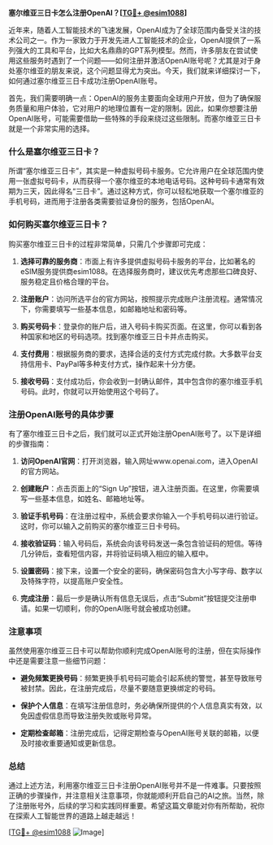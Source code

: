 **塞尔维亚三日卡怎么注册OpenAI？[[TG💪+ @esim1088](https://t.me/s/esim1088)]**

近年来，随着人工智能技术的飞速发展，OpenAI成为了全球范围内备受关注的技术公司之一。作为一家致力于开发先进人工智能技术的企业，OpenAI提供了一系列强大的工具和平台，比如大名鼎鼎的GPT系列模型。然而，许多朋友在尝试使用这些服务时遇到了一个问题——如何注册并激活OpenAI账号呢？尤其是对于身处塞尔维亚的朋友来说，这个问题显得尤为突出。今天，我们就来详细探讨一下，如何通过塞尔维亚三日卡成功注册OpenAI账号。

首先，我们需要明确一点：OpenAI的服务主要面向全球用户开放，但为了确保服务质量和用户体验，它对用户的地理位置有一定的限制。因此，如果你想要注册OpenAI账号，可能需要借助一些特殊的手段来绕过这些限制。而塞尔维亚三日卡就是一个非常实用的选择。

### 什么是塞尔维亚三日卡？

所谓“塞尔维亚三日卡”，其实是一种虚拟号码卡服务。它允许用户在全球范围内使用一张虚拟号码卡，从而获得一个塞尔维亚的本地电话号码。这种号码卡通常有效期为三天，因此得名“三日卡”。通过这种方式，你可以轻松地获取一个塞尔维亚的手机号码，进而用于注册各类需要验证身份的服务，包括OpenAI。

### 如何购买塞尔维亚三日卡？

购买塞尔维亚三日卡的过程非常简单，只需几个步骤即可完成：

1. **选择可靠的服务商**：市面上有许多提供虚拟号码卡服务的平台，比如著名的eSIM服务提供商esim1088。在选择服务商时，建议优先考虑那些口碑良好、服务稳定且价格合理的平台。
   
2. **注册账户**：访问所选平台的官方网站，按照提示完成账户注册流程。通常情况下，你需要填写一些基本信息，如邮箱地址和密码等。

3. **购买号码卡**：登录你的账户后，进入号码卡购买页面。在这里，你可以看到各种国家和地区的号码选项。找到塞尔维亚三日卡并点击购买。

4. **支付费用**：根据服务商的要求，选择合适的支付方式完成付款。大多数平台支持信用卡、PayPal等多种支付方式，操作起来十分方便。

5. **接收号码**：支付成功后，你会收到一封确认邮件，其中包含你的塞尔维亚手机号码。此时，你就可以开始使用这个号码了。

### 注册OpenAI账号的具体步骤

有了塞尔维亚三日卡之后，我们就可以正式开始注册OpenAI账号了。以下是详细的步骤指南：

1. **访问OpenAI官网**：打开浏览器，输入网址www.openai.com，进入OpenAI的官方网站。

2. **创建账户**：点击页面上的“Sign Up”按钮，进入注册页面。在这里，你需要填写一些基本信息，如姓名、邮箱地址等。

3. **验证手机号码**：在注册过程中，系统会要求你输入一个手机号码以进行验证。这时，你可以输入之前购买的塞尔维亚三日卡号码。

4. **接收验证码**：输入号码后，系统会向该号码发送一条包含验证码的短信。等待几分钟后，查看短信内容，并将验证码填入相应的输入框中。

5. **设置密码**：接下来，设置一个安全的密码，确保密码包含大小写字母、数字以及特殊字符，以提高账户安全性。

6. **完成注册**：最后一步是确认所有信息无误后，点击“Submit”按钮提交注册申请。如果一切顺利，你的OpenAI账号就会被成功创建。

### 注意事项

虽然使用塞尔维亚三日卡可以帮助你顺利完成OpenAI账号的注册，但在实际操作中还是需要注意一些细节问题：

- **避免频繁更换号码**：频繁更换手机号码可能会引起系统的警觉，甚至导致账号被封禁。因此，在注册完成后，尽量不要随意更换绑定的号码。
  
- **保护个人信息**：在填写注册信息时，务必确保所提供的个人信息真实有效，以免因虚假信息而导致注册失败或账号异常。

- **定期检查邮箱**：注册完成后，记得定期检查与OpenAI账号关联的邮箱，以便及时接收重要通知或更新信息。

### 总结

通过上述方法，利用塞尔维亚三日卡注册OpenAI账号并不是一件难事。只要按照正确的步骤操作，并注意相关注意事项，你就能顺利开启自己的AI之旅。当然，除了注册账号外，后续的学习和实践同样重要。希望这篇文章能对你有所帮助，祝你在探索人工智能世界的道路上越走越远！

[[TG💪+ @esim1088](https://t.me/s/esim1088) ![Image](https://i.postimg.cc/4NQfJmqS/Snipaste-2025-05-13-00-14-12.png)]
